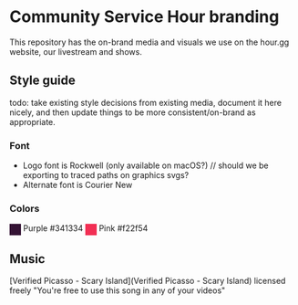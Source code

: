 # Community Service Hour branding

This repository has the on-brand media and visuals we use on the hour.gg website, our livestream and shows.

## Style guide

todo: take existing style decisions from existing media, document it here nicely, and then update things to be more consistent/on-brand as appropriate.

### Font

* Logo font is Rockwell (only available on macOS?) // should we be exporting to traced paths on graphics svgs?
* Alternate font is Courier New

### Colors

<div style="width: 20px; height: 20px; background-color: #341334; display:inline-block; vertical-align: middle"></div> Purple #341334

<div style="width: 20px; height: 20px; background-color: #f22f54; display:inline-block; vertical-align: middle"></div> Pink #f22f54




## Music

[Verified Picasso - Scary Island](Verified Picasso - Scary Island) licensed freely "You're free to use this song in any of your videos"

